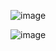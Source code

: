 ![image](https://github.com/user-attachments/assets/2afeda0d-fd4a-436d-8af5-7694ad274d58)


![image](https://github.com/user-attachments/assets/fe0e7cc6-de20-4f09-b934-d1ece31050d7)

